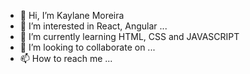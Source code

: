 - 👋 Hi, I’m Kaylane Moreira
- 👀 I’m interested in React, Angular ...
- 🌱 I’m currently learning HTML, CSS and JAVASCRIPT
- 💞️ I’m looking to collaborate on ...
- 📫 How to reach me ...

<!---
KaylaneM/KaylaneM is a ✨ special ✨ repository because its `README.md` (this file) appears on your GitHub profile.
You can click the Preview link to take a look at your changes.
--->

